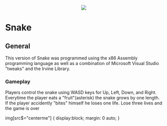 <p align="center">
  <img src="https://user-images.githubusercontent.com/51220736/185439225-cd5e84bc-1dd3-45f0-b909-5a601cc2f6a8.png" />
</p>

# Snake
## General
This version of Snake was programmed using the x86 Assembly programming language as well as a combination of Microsoft Visual Studio "tweaks" and the Irvine Library.
### Gameplay
Players control the snake using WASD keys for Up, Left, Down, and Right. Everytime the player eats a "fruit"(asterisk) the snake grows by one length. If the player accidently "bites" himself he loses one life. Lose three lives and the game is over

img[src$="centerme"] {
  display:block;
  margin: 0 auto;
}
